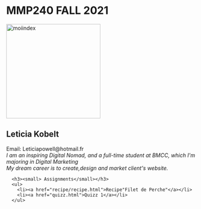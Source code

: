 <!DOCTYPE html>
<html>
  <head>
    <title>My MMP240 Fall Semester</title>
  </head>
    <body>
      <h1>MMP240 FALL 2021</h1>
      <img src="oamge/moiindex.jpg" alt="moiindex" width="250">
      <h2>Leticia Kobelt</h2>
      <p>Email: Leticiapowell@hotmail.fr<br>
        <i> I am an inspiring Digital Nomad, and a full-time student at BMCC, which I'm majoring in Digital Marketing<br>
          My dream career is to create,design and market client's website.</i></p>
      
      <h3><small> Assignments</small></h3>
      <ul>
        <li><a href="recipe/recipe.html">Recipe"Filet de Perche"</a></li>
        <li><a href="quizz.html">Quizz 1</a></li>
      </ul>
      
  </body>
  </html>
      
